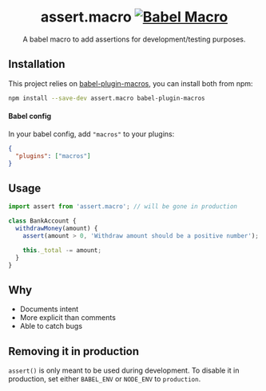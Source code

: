 <div align="center">

# assert.macro [![Babel Macro](https://img.shields.io/badge/babel--macro-%F0%9F%8E%A3-f5da55.svg)](https://github.com/kentcdodds/babel-plugin-macros)

A babel macro to add assertions for development/testing purposes.

</div>

## Installation

This project relies on [babel-plugin-macros](https://github.com/kentcdodds/babel-plugin-macros), you can install both from npm:

```sh
npm install --save-dev assert.macro babel-plugin-macros
```

#### Babel config

In your babel config, add `"macros"` to your plugins:

```json
{
  "plugins": ["macros"]
}
```

## Usage

```js
import assert from 'assert.macro'; // will be gone in production

class BankAccount {
  withdrawMoney(amount) {
    assert(amount > 0, 'Withdraw amount should be a positive number'); // also gone in prod

    this._total -= amount;
  }
}
```

## Why

- Documents intent
- More explicit than comments
- Able to catch bugs

## Removing it in production

`assert()` is only meant to be used during development. To disable it in production, set either `BABEL_ENV` or `NODE_ENV` to `production`.
